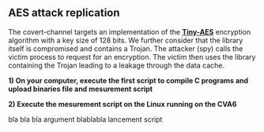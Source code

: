 ## AES attack replication

The covert-channel targets an implementation of the [**Tiny-AES**](https://github.com/kokke/tiny-AES-c) encryption algorithm with a key size of 128 bits. We further consider that the library itself is compromised and contains a Trojan. The attacker (spy) calls the victim process to request for an encryption. The victim then uses the library containing the Trojan leading to a leakage through the data cache.

**1) On your computer, execute the first script to compile C programs and upload binaries file and mesurement script**

**2) Execute the mesurement script on the Linux running on the CVA6**

bla bla bla
argument
blablabla lancement script
